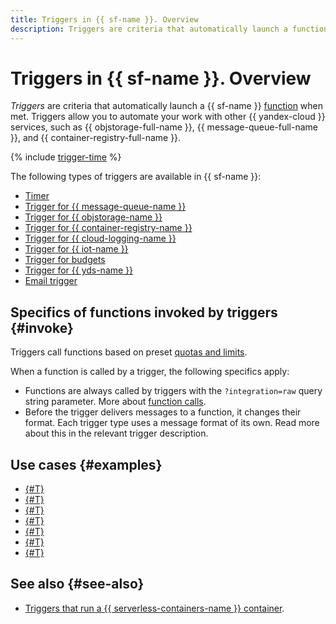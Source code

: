 ```yaml
---
title: Triggers in {{ sf-name }}. Overview
description: Triggers are criteria that automatically launch a function when met. With triggers, you can automate your work with other {{ yandex-cloud }} services, e.g., Yandex Object Storage, Yandex Message Queue, and Yandex IoT Core.
---
```


# Triggers in {{ sf-name }}. Overview

_Triggers_ are criteria that automatically launch a {{ sf-name }} [function](../function.md) when met. Triggers allow you to automate your work with other {{ yandex-cloud }} services, such as {{ objstorage-full-name }}, {{ message-queue-full-name }}, and {{ container-registry-full-name }}. 

{% include [trigger-time](../../../_includes/functions/trigger-time.md) %}

The following types of triggers are available in {{ sf-name }}: 
* [Timer](timer.md)
* [Trigger for {{ message-queue-name }}](ymq-trigger.md)
* [Trigger for {{ objstorage-name }}](os-trigger.md)
* [Trigger for {{ container-registry-name }}](cr-trigger.md)
* [Trigger for {{ cloud-logging-name }}](cloud-logging-trigger.md)
* [Trigger for {{ iot-name }}](iot-core-trigger.md)
* [Trigger for budgets](budget-trigger.md)
* [Trigger for {{ yds-name }}](data-streams-trigger.md)
* [Email trigger](mail-trigger.md)

## Specifics of functions invoked by triggers {#invoke}

Triggers call functions based on preset [quotas and limits](../../../functions/concepts/limits.md).

When a function is called by a trigger, the following specifics apply:
- Functions are always called by triggers with the `?integration=raw` query string parameter. More about [function calls](../function-invoke.md).
- Before the trigger delivers messages to a function, it changes their format. Each trigger type uses a message format of its own. Read more about this in the relevant trigger description.

## Use cases {#examples}

* [{#T}](../../tutorials/data-recording.md)
* [{#T}](../../tutorials/events-from-postbox-to-yds.md)
* [{#T}](../../tutorials/logging-functions.md)
* [{#T}](../../tutorials/logging.md)
* [{#T}](../../tutorials/regular-launch-datasphere.md)
* [{#T}](../../tutorials/serverless-trigger-budget-vm.md)
* [{#T}](../../tutorials/video-converting-queue.md)

## See also {#see-also}

* [Triggers that run a {{ serverless-containers-name }} container](../../../serverless-containers/concepts/trigger/index.md).
